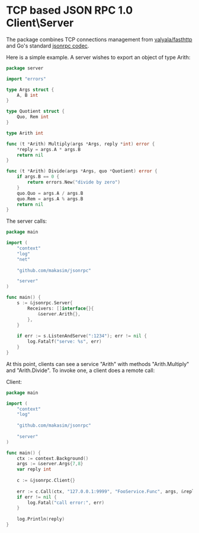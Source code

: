 # TCP based JSON RPC 1.0 Client\Server

The package combines TCP connections management from [valyala/fasthttp](https://github.com/valyala/fasthttp) and
Go's standard [jsonrpc codec](https://pkg.go.dev/net/rpc/jsonrpc).

Here is a simple example. A server wishes to export an object of type Arith:

```go
package server

import "errors"

type Args struct {
	A, B int
}

type Quotient struct {
	Quo, Rem int
}

type Arith int

func (t *Arith) Multiply(args *Args, reply *int) error {
	*reply = args.A * args.B
	return nil
}

func (t *Arith) Divide(args *Args, quo *Quotient) error {
	if args.B == 0 {
		return errors.New("divide by zero")
	}
	quo.Quo = args.A / args.B
	quo.Rem = args.A % args.B
	return nil
}
```

The server calls:
```go
package main

import (
	"context"
	"log"
	"net"
	
	"github.com/makasim/jsonrpc"

	"server"
)

func main() {
	s := &jsonrpc.Server{
		Receivers: []interface{}{
			&server.Arith{},
		},
	}
	
	if err := s.ListenAndServe(":1234"); err != nil {
		log.Fatalf("serve: %s", err)
	}
}


```


At this point, clients can see a service "Arith" with methods "Arith.Multiply" and "Arith.Divide". 
To invoke one, a client does a remote call:

Client:
```go
package main

import (
	"context"
	"log"
	
	"github.com/makasim/jsonrpc"
	
	"server"
)

func main() {
	ctx := context.Background()
	args := &server.Args{7,8}
	var reply int
	
	c := &jsonrpc.Client{}
	
	err := c.Call(ctx, "127.0.0.1:9999", "FooService.Func", args, &reply)
	if err != nil {
		log.Fatal("call error:", err)
	}
	
	log.Println(reply)
}
```
